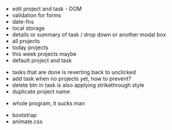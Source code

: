 <!-- TODO functions -->

- edit project and task - DOM
- validation for forms
- date-fns
- local storage
- details or summary of task / drop down or another modal box
- all projects
- today projects
- this week projects maybe
- default project and task

<!-- TODO fix -->

- tasks that are done is reverting back to unclicked
- add task when no projects yet, how to prevent?
- delete btn in task is also applying strikethrough style
- duplicate project name

<!-- TODO Refactor -->

- whole program, it sucks man

<!-- TODO styles -->

- bootstrap
- animate.css
